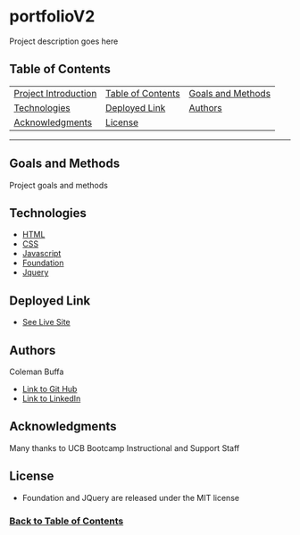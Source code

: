 # portfolioV2

Project description goes here

## Table of Contents

| |||
| :------------------------------ | :-------------------------| :-----------------------------------|
| [Project Introduction](#portfoliov2) | [Table of Contents](#table-of-contents) | [Goals and Methods](#goals-and-methods) | 
| [Technologies](#technologies)   | [Deployed Link](#deployed-link) | [Authors](#authors) |
| [Acknowledgments](#acknowledgments) | [License](#license) |
---

## Goals and Methods

Project goals and methods

## Technologies 

* [HTML](https://developer.mozilla.org/en-US/docs/Web/HTML)
* [CSS](https://developer.mozilla.org/en-US/docs/Web/CSS)
* [Javascript](https://developer.mozilla.org/en-US/docs/Web/JavaScript)
* [Foundation](https://get.foundation/index.html/)
* [Jquery](https://jquery.com/)


## Deployed Link

* [See Live Site](https://coleman-buffa.github.io/portfoliov2/)

## Authors

Coleman Buffa

- [Link to Git Hub](https://github.com/coleman-buffa/)
- [Link to LinkedIn](https://www.linkedin.com/in/coleman-buffa-0a12a5201/)

## Acknowledgments

Many thanks to UCB Bootcamp Instructional and Support Staff

## License

* Foundation and JQuery are released under the MIT license 

### [Back to Table of Contents](#table-of-contents)